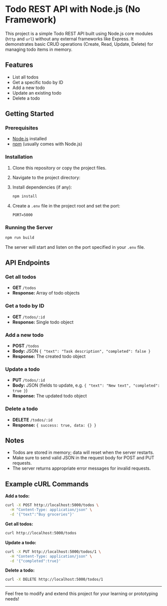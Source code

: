 # Todo REST API with Node.js (No Framework)

This project is a simple Todo REST API built using Node.js core modules (`http` and `url`) without any external frameworks like Express. It demonstrates basic CRUD operations (Create, Read, Update, Delete) for managing todo items in memory.

## Features
- List all todos
- Get a specific todo by ID
- Add a new todo
- Update an existing todo
- Delete a todo

## Getting Started

### Prerequisites
- [Node.js](https://nodejs.org/) installed
- [npm](https://www.npmjs.com/) (usually comes with Node.js)

### Installation
1. Clone this repository or copy the project files.
2. Navigate to the project directory:
    
3. Install dependencies (if any):
   ```sh
   npm install
   ```
4. Create a `.env` file in the project root and set the port:
   ```env
   PORT=5000
   ```

### Running the Server
```sh
npm run build
```
The server will start and listen on the port specified in your `.env` file.

## API Endpoints

### Get all todos
- **GET** `/todos`
- **Response:** Array of todo objects

### Get a todo by ID
- **GET** `/todos/:id`
- **Response:** Single todo object

### Add a new todo
- **POST** `/todos`
- **Body:** JSON `{ "text": "Task description", "completed": false }`
- **Response:** The created todo object

### Update a todo
- **PUT** `/todos/:id`
- **Body:** JSON (fields to update, e.g. `{ "text": "New text", "completed": true }`)
- **Response:** The updated todo object

### Delete a todo
- **DELETE** `/todos/:id`
- **Response:** `{ success: true, data: {} }`

## Notes
- Todos are stored in memory; data will reset when the server restarts.
- Make sure to send valid JSON in the request body for POST and PUT requests.
- The server returns appropriate error messages for invalid requests.

## Example cURL Commands

**Add a todo:**
```sh
curl -X POST http://localhost:5000/todos \
  -H "Content-Type: application/json" \
  -d '{"text":"Buy groceries"}'
```

**Get all todos:**
```sh
curl http://localhost:5000/todos
```

**Update a todo:**
```sh
curl -X PUT http://localhost:5000/todos/1 \
  -H "Content-Type: application/json" \
  -d '{"completed":true}'
```

**Delete a todo:**
```sh
curl -X DELETE http://localhost:5000/todos/1
```

---

Feel free to modify and extend this project for your learning or prototyping needs!
